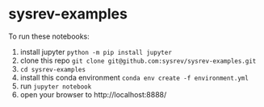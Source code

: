 # sysrev-examples
To run these notebooks:

1. install jupyter `python -m pip install jupyter`
2. clone this repo `git clone git@github.com:sysrev/sysrev-examples.git`
3. `cd sysrev-examples`
4. install this conda environment `conda env create -f environment.yml`
5. run `jupyter notebook`
6. open your browser to http://localhost:8888/

